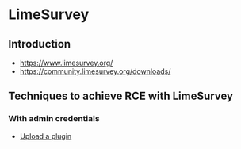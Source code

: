 # LimeSurvey

## Introduction

 - https://www.limesurvey.org/
 - https://community.limesurvey.org/downloads/

## Techniques to achieve RCE with LimeSurvey

### With admin credentials

 - [Upload a plugin](./techniques/Upload-a-plugin.md)

